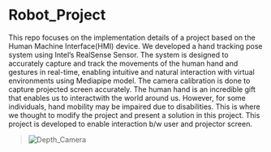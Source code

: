 # Robot_Project
This repo focuses on the implementation details of a project based on the Human Machine Interface(HMI) device. We developed a hand tracking pose system using Intel’s RealSense Sensor. The system is designed to accurately capture and track the movements of the human hand and gestures in real-time, enabling intuitive and natural interaction with virtual environments using Mediapipe model. The camera calibration is done to capture projected screen accurately. The human hand is an incredible gift that enables us to interactwith the world around us. However, for some individuals, hand mobility may be impaired due to disabilities. This is where we thought to modify the project and present a solution in this project. This project is developed to enable interaction b/w user and projector screen.
>![Depth_Camera](https://github.com/23Nilesh/Robot_Project/assets/90020325/9c75e394-622f-4633-9c5b-139658ccb0e9)
